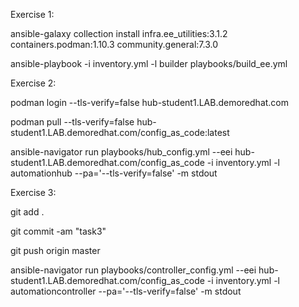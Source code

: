Exercise 1:

ansible-galaxy collection install infra.ee_utilities:3.1.2 containers.podman:1.10.3 community.general:7.3.0

ansible-playbook -i inventory.yml -l builder playbooks/build_ee.yml


Exercise 2:

podman login --tls-verify=false hub-student1.LAB.demoredhat.com

podman pull --tls-verify=false hub-student1.LAB.demoredhat.com/config_as_code:latest

ansible-navigator run playbooks/hub_config.yml --eei hub-student1.LAB.demoredhat.com/config_as_code -i inventory.yml -l automationhub --pa='--tls-verify=false' -m stdout


Exercise 3:

git add .

git commit -am "task3"

git push origin master

ansible-navigator run playbooks/controller_config.yml --eei hub-student1.LAB.demoredhat.com/config_as_code -i inventory.yml -l automationcontroller --pa='--tls-verify=false' -m stdout